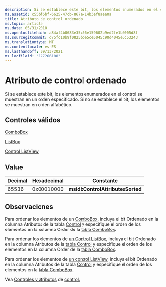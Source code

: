 ```yaml
---
description: Si se establece este bit, los elementos enumerados en el control se muestran en un orden especificado. Si no se establece el bit, los elementos se muestran en orden alfabético.
ms.assetid: c55bf6bf-6625-47cb-867a-14b3ef8aea0a
title: Atributo de control ordenado
ms.topic: article
ms.date: 05/31/2018
ms.openlocfilehash: a84af4b0683e35c66e159602b9ed2fe1b3005d8f
ms.sourcegitcommit: d75fc10b9f0825bbe5ce5045c90d4045e3c53243
ms.translationtype: MT
ms.contentlocale: es-ES
ms.lasthandoff: 09/13/2021
ms.locfileid: "127266108"
---
```

# <a name="sorted-control-attribute"></a>Atributo de control ordenado

Si se establece este bit, los elementos enumerados en el control se muestran en un orden especificado. Si no se establece el bit, los elementos se muestran en orden alfabético.

## <a name="valid-controls"></a>Controles válidos

[ComboBox](combobox-control.md)

 

[ListBox](listbox-control.md)

 

[Control ListView](listview-control.md)

## <a name="value"></a>Value



| Decimal | Hexadecimal | Constante                         |
|---------|-------------|----------------------------------|
| 65536   | 0x00010000  | **msidbControlAttributesSorted** |



 

## <a name="remarks"></a>Observaciones

Para ordenar los elementos de un [ComboBox](combobox-control.md), incluya el bit Ordenado en la columna Atributos de la tabla [Control](control-table.md) y especifique el orden de los elementos en la columna Order de la [tabla ComboBox](combobox-table.md).

Para ordenar los elementos de [un Control ListBox](listbox-control.md), incluya el bit Ordenado en la columna Atributos de la [tabla Control](control-table.md) y especifique el orden de los elementos en la columna Order de la [tabla ComboBox](combobox-table.md).

Para ordenar los elementos de [un control ListView](listview-control.md), incluya el bit Ordenado en la columna Atributos de la tabla [Control](control-table.md) y especifique el orden de los elementos en la [tabla ComboBox](combobox-table.md).

Vea [Controles y atributos](control-attributes.md) de [control.](controls.md)

 

 



